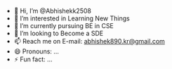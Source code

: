- 👋 Hi, I’m @Abhishekk2508
- 👀 I’m interested in Learning New Things
- 🌱 I’m currently pursuing BE in CSE
- 💞️ I’m looking to Become a SDE
- 📫 Reach me on E-mail: abhishek890.kr@gmail.com
- 😄 Pronouns: ...
- ⚡ Fun fact: ...

<!---
Abhishekk2508/Abhishekk2508 is a ✨ special ✨ repository because its `README.md` (this file) appears on your GitHub profile.
You can click the Preview link to take a look at your changes.
--->
